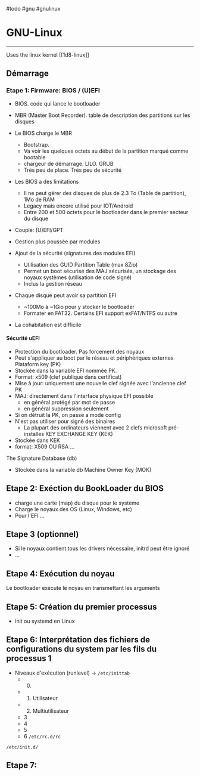 #todo #gnu #gnulinux 
# GNU-Linux
---
Uses the linux kernel [[1d8-linux]]
## Démarrage
### Etape 1: Firmware: BIOS / (U)EFI
+ BIOS. code qui lance le bootloader
+ MBR (Master Boot Recorder). table de description des partitions sur les disques
+ Le BIOS charge le MBR
	+ Bootstrap.
	+ Va voir les quelques octets au début de la partition marqué comme bootable
	+ chargeur de démarrage. LILO. GRUB
	+ Très peu de place. Très peu de sécurité
+ Les BIOS a des limitations
	+ Il ne peut gérer des disques de plus de 2.3 To (Table de partition), 1Mo de RAM
	+ Legacy mais encore utilisé pour IOT/Android
	+ Entre 200 et 500 octets pour le bootloader dans le premier secteur du disque

+ Couple: (U)EFI/GPT
+ Gestion plus poussée par modules
+ Ajout de la sécurité (signatures des modules EFI)
	+ Utilisation des GUID Partition Table (max 8Zio)
	+ Permet un boot sécurisé des MAJ sécurisés, un stockage des noyaux systèmes (utilisation de code signé)
	+ Inclus la gestion réseau
+ Chaque disque peut avoir sa partition EFI
	+ ~100Mo à ~1Gio pour y stocker le bootloader
	+ Formater en FAT32. Certains EFI support exFAT/NTFS ou autre
+ La cohabitation est difficile

#### Sécurité uEFI
+ Protection du bootloader. Pas forcement des noyaux
+ Peut s'appliquer au boot par le réseau et périphériques externes
Plataform key (PK)
+ Stockée dans la variable EFI nommée PK.
+ Format: x509 (clef publique dans certificat)
+ Mise à jour: uniquement une nouvelle clef signée avec l'ancienne clef PK
+ MAJ: directement dans l'interface physique EFI possible
	+ en général protégé par mot de passe
	+ en général suppression seulement
+ Si on détruit la PK, on passe a mode config
+ N'est pas utiliser pour signé des binaires
	+ La plupart des ordinateurs viennent avec 2 clefs microsoft pré-installes
KEY EXCHANGE KEY (KEK)
+ Stockée dans KEK
+ format: X509 OU RSA
...

The Signature Database (db)
+ Stockée dans la variable db
Machine Owner Key (MOK)


## Etape 2: Exéction du BookLoader du BIOS
+ charge une carte (map)  du disque pour le système
+ Charge le noyaux des OS (Linux, Windows, etc)
+ Pour l'EFI
...

## Etape 3 (optionnel)
+ Si le noyaux contient tous les drivers nécessaire, initrd peut être ignoré
+ ...
## Etape 4: Exécution du noyau
Le bootloader exécute le noyau en transmettant les arguments
## Etape 5: Création du premier processus 
+ init ou systemd en Linux
## Etape 6: Interprétation des fichiers de configurations du system par les fils du processus 1
+ Niveaux d'exécution (runlevel) -> `/etc/inittab`
	+ 0. 
	+ 1. Utilisateur
	+ 2. Multiutilisateur
	+ 3
	+ 4
	+ 5
	+ 6
`/etc/rc.d/rc`

`/etc/init.d/`


## Etape 7: 